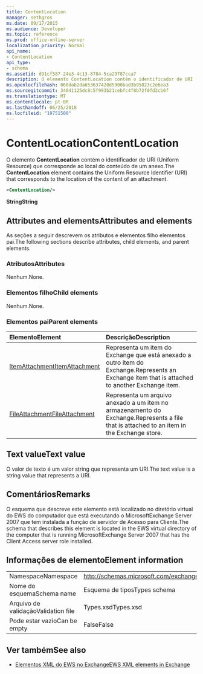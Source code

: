 ```yaml
---
title: ContentLocation
manager: sethgros
ms.date: 09/17/2015
ms.audience: Developer
ms.topic: reference
ms.prod: office-online-server
localization_priority: Normal
api_name:
- ContentLocation
api_type:
- schema
ms.assetid: d91cf587-24e3-4c13-8784-5ca29787cca7
description: O elemento ContentLocation contém o identificador de URI (Uniform Resource) que corresponde ao local do conteúdo de um anexo.
ms.openlocfilehash: 060dab2da653637420d5900bad3b95823c2e6ea3
ms.sourcegitcommit: 34041125dc8c5f993b21cebfc4f8b72f0fd2cb6f
ms.translationtype: MT
ms.contentlocale: pt-BR
ms.lasthandoff: 06/25/2018
ms.locfileid: "19751508"
---
```

# <a name="contentlocation"></a><span data-ttu-id="14c07-103">ContentLocation</span><span class="sxs-lookup"><span data-stu-id="14c07-103">ContentLocation</span></span>

<span data-ttu-id="14c07-104">O elemento **ContentLocation** contém o identificador de URI (Uniform Resource) que corresponde ao local do conteúdo de um anexo.</span><span class="sxs-lookup"><span data-stu-id="14c07-104">The **ContentLocation** element contains the Uniform Resource Identifier (URI) that corresponds to the location of the content of an attachment.</span></span> 
  
```xml
<ContentLocation/>
```

 <span data-ttu-id="14c07-105">**String**</span><span class="sxs-lookup"><span data-stu-id="14c07-105">**String**</span></span>
## <a name="attributes-and-elements"></a><span data-ttu-id="14c07-106">Attributes and elements</span><span class="sxs-lookup"><span data-stu-id="14c07-106">Attributes and elements</span></span>

<span data-ttu-id="14c07-107">As seções a seguir descrevem os atributos e elementos filho elementos pai.</span><span class="sxs-lookup"><span data-stu-id="14c07-107">The following sections describe attributes, child elements, and parent elements.</span></span>
  
### <a name="attributes"></a><span data-ttu-id="14c07-108">Atributos</span><span class="sxs-lookup"><span data-stu-id="14c07-108">Attributes</span></span>

<span data-ttu-id="14c07-109">Nenhum.</span><span class="sxs-lookup"><span data-stu-id="14c07-109">None.</span></span>
  
### <a name="child-elements"></a><span data-ttu-id="14c07-110">Elementos filho</span><span class="sxs-lookup"><span data-stu-id="14c07-110">Child elements</span></span>

<span data-ttu-id="14c07-111">Nenhum.</span><span class="sxs-lookup"><span data-stu-id="14c07-111">None.</span></span>
  
### <a name="parent-elements"></a><span data-ttu-id="14c07-112">Elementos pai</span><span class="sxs-lookup"><span data-stu-id="14c07-112">Parent elements</span></span>

|<span data-ttu-id="14c07-113">**Elemento**</span><span class="sxs-lookup"><span data-stu-id="14c07-113">**Element**</span></span>|<span data-ttu-id="14c07-114">**Descrição**</span><span class="sxs-lookup"><span data-stu-id="14c07-114">**Description**</span></span>|
|:-----|:-----|
|[<span data-ttu-id="14c07-115">ItemAttachment</span><span class="sxs-lookup"><span data-stu-id="14c07-115">ItemAttachment</span></span>](itemattachment.md) <br/> |<span data-ttu-id="14c07-116">Representa um item do Exchange que está anexado a outro item do Exchange.</span><span class="sxs-lookup"><span data-stu-id="14c07-116">Represents an Exchange item that is attached to another Exchange item.</span></span>  <br/> |
|[<span data-ttu-id="14c07-117">FileAttachment</span><span class="sxs-lookup"><span data-stu-id="14c07-117">FileAttachment</span></span>](fileattachment.md) <br/> |<span data-ttu-id="14c07-118">Representa um arquivo anexado a um item no armazenamento do Exchange.</span><span class="sxs-lookup"><span data-stu-id="14c07-118">Represents a file that is attached to an item in the Exchange store.</span></span>  <br/> |
   
## <a name="text-value"></a><span data-ttu-id="14c07-119">Text value</span><span class="sxs-lookup"><span data-stu-id="14c07-119">Text value</span></span>

<span data-ttu-id="14c07-120">O valor de texto é um valor string que representa um URI.</span><span class="sxs-lookup"><span data-stu-id="14c07-120">The text value is a string value that represents a URI.</span></span>
  
## <a name="remarks"></a><span data-ttu-id="14c07-121">Comentários</span><span class="sxs-lookup"><span data-stu-id="14c07-121">Remarks</span></span>

<span data-ttu-id="14c07-122">O esquema que descreve este elemento está localizado no diretório virtual do EWS do computador que está executando o MicrosoftExchange Server 2007 que tem instalada a função de servidor de Acesso para Cliente.</span><span class="sxs-lookup"><span data-stu-id="14c07-122">The schema that describes this element is located in the EWS virtual directory of the computer that is running MicrosoftExchange Server 2007 that has the Client Access server role installed.</span></span>
  
## <a name="element-information"></a><span data-ttu-id="14c07-123">Informações de elemento</span><span class="sxs-lookup"><span data-stu-id="14c07-123">Element information</span></span>

|||
|:-----|:-----|
|<span data-ttu-id="14c07-124">Namespace</span><span class="sxs-lookup"><span data-stu-id="14c07-124">Namespace</span></span>  <br/> |http://schemas.microsoft.com/exchange/services/2006/types  <br/> |
|<span data-ttu-id="14c07-125">Nome do esquema</span><span class="sxs-lookup"><span data-stu-id="14c07-125">Schema name</span></span>  <br/> |<span data-ttu-id="14c07-126">Esquema de tipos</span><span class="sxs-lookup"><span data-stu-id="14c07-126">Types schema</span></span>  <br/> |
|<span data-ttu-id="14c07-127">Arquivo de validação</span><span class="sxs-lookup"><span data-stu-id="14c07-127">Validation file</span></span>  <br/> |<span data-ttu-id="14c07-128">Types.xsd</span><span class="sxs-lookup"><span data-stu-id="14c07-128">Types.xsd</span></span>  <br/> |
|<span data-ttu-id="14c07-129">Pode estar vazio</span><span class="sxs-lookup"><span data-stu-id="14c07-129">Can be empty</span></span>  <br/> |<span data-ttu-id="14c07-130">False</span><span class="sxs-lookup"><span data-stu-id="14c07-130">False</span></span>  <br/> |
   
## <a name="see-also"></a><span data-ttu-id="14c07-131">Ver também</span><span class="sxs-lookup"><span data-stu-id="14c07-131">See also</span></span>



- [<span data-ttu-id="14c07-132">Elementos XML do EWS no Exchange</span><span class="sxs-lookup"><span data-stu-id="14c07-132">EWS XML elements in Exchange</span></span>](ews-xml-elements-in-exchange.md)

